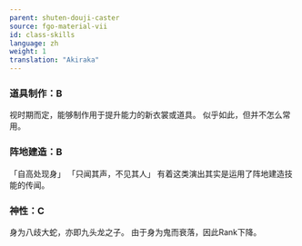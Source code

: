 ```yaml
---
parent: shuten-douji-caster
source: fgo-material-vii
id: class-skills
language: zh
weight: 1
translation: "Akiraka"
---
```


### 道具制作：B

视时期而定，能够制作用于提升能力的新衣裳或道具。
似乎如此，但并不怎么常用。

### 阵地建造：B

「自高处现身」
「只闻其声，不见其人」
有着这类演出其实是运用了阵地建造技能的传闻。

### 神性：C

身为八歧大蛇，亦即九头龙之子。
由于身为鬼而衰落，因此Rank下降。
